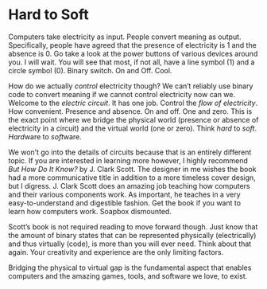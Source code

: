 # Hard to Soft

Computers take electricity as input. People convert meaning as output. Specifically, people have agreed that the presence of electricity is 1 and the absence is 0. Go take a look at the power buttons of various devices around you. I will wait. You will see that most, if not all, have a line symbol (1) and a circle symbol (0). Binary switch. On and Off. Cool.

How do we actually *control* electricity though? We can’t reliably use binary code to convert meaning if we cannot control electricity now can we. Welcome to the *electric circuit*. It has one job. Control the *flow of electricity*. How convenient. Presence and absence. On and off. One and zero. This is the exact point where we bridge the physical world (presence or absence of electricity in a circuit) and the virtual world (one or zero). Think *hard* to *soft*. *Hard*ware to *soft*ware.

We won’t go into the details of circuits because that is an entirely different topic. If you are interested in learning more however, I highly recommend *But How Do It Know?* by J. Clark Scott. The designer in me wishes the book had a more communicative title in addition to a more timeless cover design, but I digress. J. Clark Scott does an amazing job teaching how computers and their various components work. As important, he teaches in a very easy-to-understand and digestible fashion. Get the book if you want to learn how computers work. Soapbox dismounted.

Scott’s book is not required reading to move forward though. Just know that the amount of binary states that can be represented physically (electrically) and thus virtually (code), is more than you will ever need. Think about that again. Your creativity and experience are the only limiting factors.

Bridging the physical to virtual gap is the fundamental aspect that enables computers and the amazing games, tools, and software we love, to exist.
